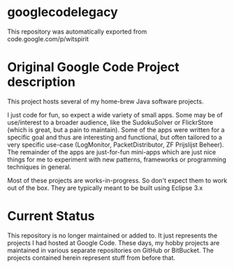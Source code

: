 # googlecodelegacy
This repository was automatically exported from code.google.com/p/witspirit

# Original Google Code Project description
This project hosts several of my home-brew Java software projects. 

I just code for fun, so expect a wide variety of small apps. Some may be of use/interest to a broader audience, like the SudokuSolver or FlickrStore (which is great, but a pain to maintain). Some of the apps were written for a specific goal and thus are interesting and functional, but often tailored to a very specific use-case (LogMonitor, PacketDistributor, ZF Prijslijst Beheer). The remainder of the apps are just-for-fun mini-apps which are just nice things for me to experiment with new patterns, frameworks or programming techniques in general.

Most of these projects are works-in-progress. So don't expect them to work out of the box. They are typically meant to be built using Eclipse 3.x

# Current Status
This repository is no longer maintained or added to. It just represents the projects I had hosted at Google Code.
These days, my hobby projects are maintained in various separate repositories on GitHub or BitBucket. The projects contained herein represent stuff from before that. 

